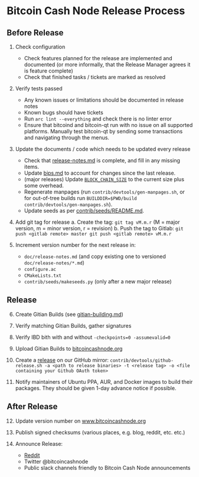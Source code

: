 Bitcoin Cash Node Release Process
=================================


## Before Release

1. Check configuration
    - Check features planned for the release are implemented and documented
      (or more informally, that the Release Manager agrees it is feature complete)
    - Check that finished tasks / tickets are marked as resolved

2. Verify tests passed
    - Any known issues or limitations should be documented in release notes
    - Known bugs should have tickets
    - Run `arc lint --everything` and check there is no linter error
    - Ensure that bitcoind and bitcoin-qt run with no issue on all supported platforms.
      Manually test bitcoin-qt by sending some transactions and navigating through the menus.

3. Update the documents / code which needs to be updated every release
    - Check that [release-notes.md](doc/release-notes.md) is complete, and fill in any missing items.
    - Update [bips.md](/doc/bips.md) to account for changes since the last release.
    - (major releases) Update [`BLOCK_CHAIN_SIZE`](/src/qt/intro.cpp) to the current size plus
      some overhead.
    - Regenerate manpages (run `contrib/devtools/gen-manpages.sh`, or for out-of-tree builds run
      `BUILDDIR=$PWD/build contrib/devtools/gen-manpages.sh`).
    - Update seeds as per [contrib/seeds/README.md](/contrib/seeds/README.md).

4. Add git tag for release
    a. Create the tag: `git tag vM.m.r` (M = major version, m = minor version, r = revision)
    b. Push the tag to Gitlab:
        ```
        git push <gitlab remote> master
        git push <gitlab remote> vM.m.r
        ```

5. Increment version number for the next release in:
    - `doc/release-notes.md` (and copy existing one to versioned `doc/release-notes/*.md`)
    - `configure.ac`
    - `CMakeLists.txt`
    - `contrib/seeds/makeseeds.py` (only after a new major release)

## Release

6. Create Gitian Builds (see [gitian-building.md](/doc/gitian-building.md))

7. Verify matching Gitian Builds, gather signatures

8. Verify IBD bith with and without `-checkpoints=0 -assumevalid=0`

9. Upload Gitian Builds to [bitcoincashnode.org](https://bitcoincashnode.org/)

10. Create a [release](https://github.com/bitcoin-cash-node/bitcoin-cash-node) on our GitHub mirror:
    `contrib/devtools/github-release.sh -a <path to release binaries> -t <release tag> -o <file containing your Github OAuth token>`

11. Notify maintainers of Ubuntu PPA, AUR, and Docker images to build their packages.
    They should be given 1-day advance notice if possible.

## After Release

12. Update version number on www.bitcoincashnode.org

13. Publish signed checksums (various places, e.g. blog, reddit, etc. etc.)

14. Announce Release:
    - [Reddit](https://www.reddit.com/r/bitcoincashnode/)
    - Twitter @bitcoincashnode
    - Public slack channels friendly to Bitcoin Cash Node announcements

